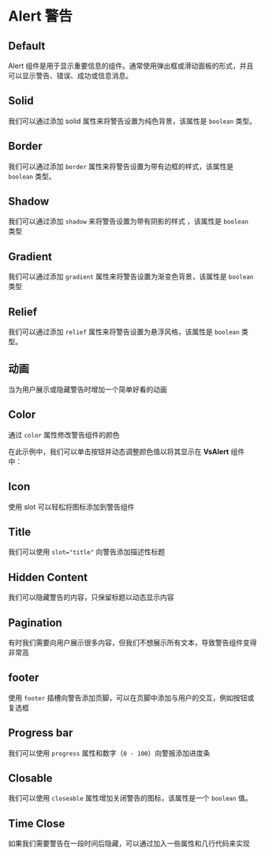 
# Alert 警告

<card>

## Default

Alert 组件是用于显示重要信息的组件。通常使用弹出框或滑动面板的形式，并且可以显示警告、错误、成功或信息消息。

</card>

<card subtitle="Solid">

## Solid

我们可以通过添加 solid 属性来将警告设置为纯色背景，该属性是 `boolean` 类型。

</card>

<card subtitle="Border">

## Border

我们可以通过添加 `border` 属性来将警告设置为带有边框的样式，该属性是 `boolean` 类型。

</card>

<card subtitle="Shadow">

## Shadow

我们可以通过添加 `shadow` 来将警告设置为带有阴影的样式
，该属性是 `boolean` 类型

</card>

<card subtitle="Gradient">

## Gradient

我们可以通过添加 `gradient` 属性来将警告设置为渐变色背景，该属性是 `boolean` 类型

</card>

<card subtitle="Relief">

## Relief

我们可以通过添加 `relief` 属性来将警告设置为悬浮风格，该属性是 `boolean` 类型。

</card>

<card subtitle="Animate">

## 动画

当为用户展示或隐藏警告时增加一个简单好看的动画

</card>

<card subtitle="Color">

## Color

通过 `color` 属性修改警告组件的颜色

在此示例中，我们可以单击按钮并动态调整颜色值以将其显示在 **VsAlert** 组件中：

</card>

<card subtitle="Icon">

## Icon

使用 slot 可以轻松将图标添加到警告组件

</card>

<card subtitle="Title">

## Title

我们可以使用 `slot="title"` 向警告添加描述性标题 

</card>

<card subtitle="HiddenContent">

## Hidden Content

我们可以隐藏警告的内容，只保留标题以动态显示内容

</card>

<card subtitle="Pagination">

## Pagination

有时我们需要向用户展示很多内容，但我们不想展示所有文本，导致警告组件变得非常高

</card>

<card subtitle="Footer">

## footer

使用 `footer` 插槽向警告添加页脚，可以在页脚中添加与用户的交互，例如按钮或复选框

</card>

<card subtitle="ProgressBar">

## Progress bar

我们可以使用 `progress` 属性和数字（`0 - 100`）向警报添加进度条

</card>

<card subtitle="Closable">

## Closable

我们可以使用 `closeable` 属性增加关闭警告的图标，该属性是一个 `boolean` 值。

</card>

<card subtitle="TimeClose">

## Time Close

如果我们需要警告在一段时间后隐藏，可以通过加入一些属性和几行代码来实现

</card>

<script setup>
import Api from "../../../../theme/global-components/template/API.tsx"
</script>

<Api></Api>

